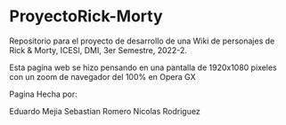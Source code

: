 # ProyectoRick-Morty
Repositorio para el proyecto de desarrollo de una Wiki de personajes de Rick &amp; Morty, ICESI, DMI, 3er Semestre, 2022-2.

Esta pagina web se hizo pensando en una pantalla de 1920x1080 pixeles con un zoom de navegador del 100% en Opera GX

Pagina Hecha por:

Eduardo Mejia
Sebastian Romero
Nicolas Rodriguez